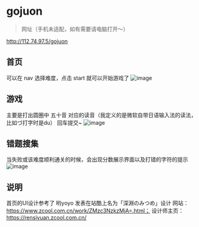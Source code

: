 # gojuon

> 网址（手机未适配，如有需要请电脑打开～）

http://112.74.97.5/gojuon

## 首页
可以在 nav 选择难度，点击 start 就可以开始游戏了
![image](https://user-images.githubusercontent.com/60843463/160287925-641c00a9-c9b7-48cd-848a-1b4135a74f69.png)

## 游戏
主要是打出圆圈中 五十音 对应的读音（我定义的是微软自带日语输入法的读法，比如づ打字时是du） 回车提交~
![image](https://user-images.githubusercontent.com/60843463/160287770-432ab025-9f53-4042-a62a-73936f800809.png)


## 错题搜集
当失败或该难度顺利通关的时候，会出现分数展示界面以及打错的字符的提示
![image](https://user-images.githubusercontent.com/60843463/160287861-bd094993-cea2-43c1-a708-bc033cf7f823.png)


## 说明
首页的UI设计参考了 哟yoyo 发表在站酷上名为「深淵のみつめ」设计
网站：https://www.zcool.com.cn/work/ZMzc3NzkzMjA=.html；
设计师主页：https://rensiyuan.zcool.com.cn/
